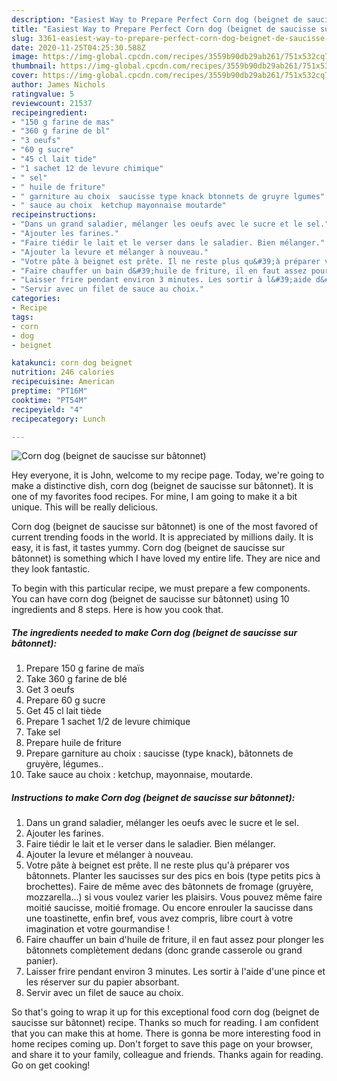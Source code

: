 ```yaml
---
description: "Easiest Way to Prepare Perfect Corn dog (beignet de saucisse sur bâtonnet)"
title: "Easiest Way to Prepare Perfect Corn dog (beignet de saucisse sur bâtonnet)"
slug: 3361-easiest-way-to-prepare-perfect-corn-dog-beignet-de-saucisse-sur-batonnet
date: 2020-11-25T04:25:30.588Z
image: https://img-global.cpcdn.com/recipes/3559b90db29ab261/751x532cq70/corn-dog-beignet-de-saucisse-sur-batonnet-photo-principale-de-la-recette.jpg
thumbnail: https://img-global.cpcdn.com/recipes/3559b90db29ab261/751x532cq70/corn-dog-beignet-de-saucisse-sur-batonnet-photo-principale-de-la-recette.jpg
cover: https://img-global.cpcdn.com/recipes/3559b90db29ab261/751x532cq70/corn-dog-beignet-de-saucisse-sur-batonnet-photo-principale-de-la-recette.jpg
author: James Nichols
ratingvalue: 5
reviewcount: 21537
recipeingredient:
- "150 g farine de mas"
- "360 g farine de bl"
- "3 oeufs"
- "60 g sucre"
- "45 cl lait tide"
- "1 sachet 12 de levure chimique"
- " sel"
- " huile de friture"
- " garniture au choix  saucisse type knack btonnets de gruyre lgumes"
- " sauce au choix  ketchup mayonnaise moutarde"
recipeinstructions:
- "Dans un grand saladier, mélanger les oeufs avec le sucre et le sel."
- "Ajouter les farines."
- "Faire tiédir le lait et le verser dans le saladier. Bien mélanger."
- "Ajouter la levure et mélanger à nouveau."
- "Votre pâte à beignet est prête. Il ne reste plus qu&#39;à préparer vos bâtonnets. Planter les saucisses sur des pics en bois (type petits pics à brochettes). Faire de même avec des bâtonnets de fromage (gruyère, mozzarella...) si vous voulez varier les plaisirs. Vous pouvez même faire moitié saucisse, moitié fromage. Ou encore enrouler la saucisse dans une toastinette, enfin bref, vous avez compris, libre court à votre imagination et votre gourmandise !"
- "Faire chauffer un bain d&#39;huile de friture, il en faut assez pour plonger les bâtonnets complètement dedans (donc grande casserole ou grand panier)."
- "Laisser frire pendant environ 3 minutes. Les sortir à l&#39;aide d&#39;une pince et les réserver sur du papier absorbant."
- "Servir avec un filet de sauce au choix."
categories:
- Recipe
tags:
- corn
- dog
- beignet

katakunci: corn dog beignet 
nutrition: 246 calories
recipecuisine: American
preptime: "PT16M"
cooktime: "PT54M"
recipeyield: "4"
recipecategory: Lunch

---
```



![Corn dog (beignet de saucisse sur bâtonnet)](https://img-global.cpcdn.com/recipes/3559b90db29ab261/751x532cq70/corn-dog-beignet-de-saucisse-sur-batonnet-photo-principale-de-la-recette.jpg)

Hey everyone, it is John, welcome to my recipe page. Today, we're going to make a distinctive dish, corn dog (beignet de saucisse sur bâtonnet). It is one of my favorites food recipes. For mine, I am going to make it a bit unique. This will be really delicious.

Corn dog (beignet de saucisse sur bâtonnet) is one of the most favored of current trending foods in the world. It is appreciated by millions daily. It is easy, it is fast, it tastes yummy. Corn dog (beignet de saucisse sur bâtonnet) is something which I have loved my entire life. They are nice and they look fantastic.




To begin with this particular recipe, we must prepare a few components. You can have corn dog (beignet de saucisse sur bâtonnet) using 10 ingredients and 8 steps. Here is how you cook that.

<!--inarticleads1-->

##### The ingredients needed to make Corn dog (beignet de saucisse sur bâtonnet):

1. Prepare 150 g farine de maïs
1. Take 360 g farine de blé
1. Get 3 oeufs
1. Prepare 60 g sucre
1. Get 45 cl lait tiède
1. Prepare 1 sachet 1/2 de levure chimique
1. Take  sel
1. Prepare  huile de friture
1. Prepare  garniture au choix : saucisse (type knack), bâtonnets de gruyère, légumes..
1. Take  sauce au choix : ketchup, mayonnaise, moutarde.




<!--inarticleads2-->

##### Instructions to make Corn dog (beignet de saucisse sur bâtonnet):

1. Dans un grand saladier, mélanger les oeufs avec le sucre et le sel.
1. Ajouter les farines.
1. Faire tiédir le lait et le verser dans le saladier. Bien mélanger.
1. Ajouter la levure et mélanger à nouveau.
1. Votre pâte à beignet est prête. Il ne reste plus qu&#39;à préparer vos bâtonnets. Planter les saucisses sur des pics en bois (type petits pics à brochettes). Faire de même avec des bâtonnets de fromage (gruyère, mozzarella...) si vous voulez varier les plaisirs. Vous pouvez même faire moitié saucisse, moitié fromage. Ou encore enrouler la saucisse dans une toastinette, enfin bref, vous avez compris, libre court à votre imagination et votre gourmandise !
1. Faire chauffer un bain d&#39;huile de friture, il en faut assez pour plonger les bâtonnets complètement dedans (donc grande casserole ou grand panier).
1. Laisser frire pendant environ 3 minutes. Les sortir à l&#39;aide d&#39;une pince et les réserver sur du papier absorbant.
1. Servir avec un filet de sauce au choix.




So that's going to wrap it up for this exceptional food corn dog (beignet de saucisse sur bâtonnet) recipe. Thanks so much for reading. I am confident that you can make this at home. There is gonna be more interesting food in home recipes coming up. Don't forget to save this page on your browser, and share it to your family, colleague and friends. Thanks again for reading. Go on get cooking!
